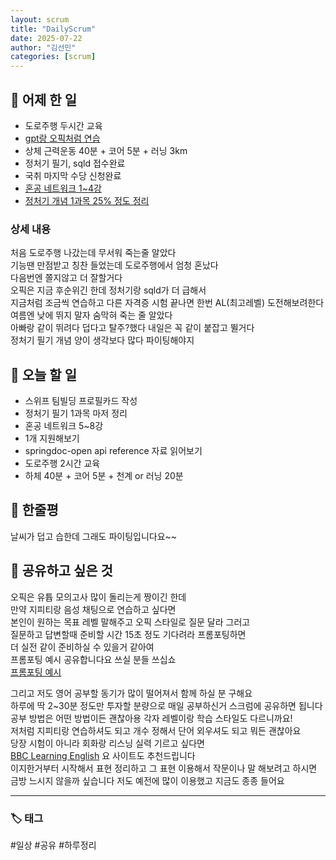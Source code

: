 ```yaml
---
layout: scrum
title: "DailyScrum"
date: 2025-07-22
author: "김선민"
categories: [scrum]
---
```


## 📝 어제 한 일


- 도로주행 두시간 교육
- [gpt랑 오픽처럼 연습](https://melodious-tailor-2a7.notion.site/250721-Practicing-with-gpt-for-AL-level-2379a96c76ba80f68246ea1d5597389f?source=copy_link)
- 상체 근력운동 40분 + 코어 5분 + 러닝 3km
- 정처기 필기, sqld 접수완료
- 국취 마지막 수당 신청완료
- [혼공 네트워크 1~4강](https://melodious-tailor-2a7.notion.site/Study-19e9a96c76ba80c28766c0e928b93b3f?source=copy_link)
- [정처기 개념 1과목 25% 정도 정리](https://melodious-tailor-2a7.notion.site/1-2379a96c76ba80889f8fcb75983a7dc4?source=copy_link) 




### 상세 내용
처음 도로주행 나갔는데 무서워 죽는줄 알았다  
기능땐 만점받고 칭찬 들었는데 도로주행에서 엄청 혼났다  
다음번엔 쫄지않고 더 잘할거다    
오픽은 지금 후순위긴 한데 정처기랑 sqld가 더 급해서  
지금처럼 조금씩 연습하고 다른 자격증 시험 끝나면 한번 AL(최고레벨) 도전해보려한다  
여름엔 낮에 뛰지 말자 숨막혀 죽는 줄 알았다  
아빠랑 같이 뛰려다 덥다고 탈주?했다 내일은 꼭 같이 붙잡고 뛸거다    
정처기 필기 개념 양이 생각보다 많다 파이팅해야지



     
## 🎯 오늘 할 일
- 스위프 팀빌딩 프로필카드 작성
- 정처기 필기 1과목 마저 정리
- 혼공 네트워크 5~8강 
- 1개 지원해보기 
- springdoc-open api reference 자료 읽어보기 
- 도로주행 2시간 교육 
- 하체 40분 + 코어 5분 + 천계 or 러닝 20분 



## 💭 한줄평
날씨가 덥고 습한데 그래도 파이팅입니다요~~   
   



## 🔗 공유하고 싶은 것
오픽은 유튭 모의고사 많이 돌리는게 짱이긴 한데  
만약 지피티랑 음성 채팅으로 연습하고 싶다면  
본인이 원하는 목표 레벨 말해주고 오픽 스타일로 질문 달라 그러고  
질문하고 답변할때 준비할 시간 15초 정도 기다려라 프롬포팅하면   
더 실전 같이 준비하실 수 있을거 같아여  
프롬포팅 예시 공유합니다요 쓰실 분들 쓰십쇼    
[프롬포팅 예시](https://melodious-tailor-2a7.notion.site/Opic-GPT-2379a96c76ba80bfa195e2a33f4c6b2c?source=copy_link)  




그리고 저도 영어 공부할 동기가 많이 떨어져서 함께 하실 분 구해요          
하루에 딱 2~30분 정도만 투자할 분량으로 매일 공부하신거 스크럼에 공유하면 됩니다          
공부 방법은 어떤 방법이든 괜찮아용 각자 레벨이랑 학습 스타일도 다르니까요!          
저처럼 지피티랑 연습하셔도 되고 개수 정해서 단어 외우셔도 되고 뭐든 괜찮아요         
당장 시험이 아니라 회화랑 리스닝 실력 기르고 싶다면          
[BBC Learning English](https://www.bbc.com/) 요 사이트도 추천드립니다           
이지한거부터 시작해서 표현 정리하고 그 표현 이용해서 작문이나 말 해보려고 하시면         
금방 느시지 않을까 싶습니다 저도 예전에 많이 이용했고 지금도 종종 들어요          

  
---

### 🏷️ 태그

#일상 #공유 #하루정리 


